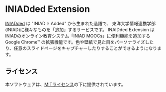 ﻿# INIADded Extension

[INIADded](https://iniadded.tera-chan.com/) は "INIAD × Added" から生まれた造語で、 東洋大学情報連携学部(INIAD)に様々なものを「追加」するサービスです。
INAIDded Extension は INIADのオンライン教育システム「INIAD MOOCs」に便利機能を追加する Google Chrome™ の拡張機能です。色や壁紙で見た目をパーソナライズしたり、任意のスライドページをキャプチャーしたりすることができるようになります。

## ライセンス
本ソフトウェアは、[MITライセンス](./LICENSE.txt)の下に提供されています。